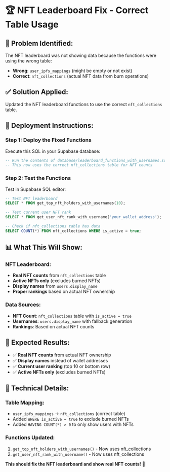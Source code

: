 # 🏆 NFT Leaderboard Fix - Correct Table Usage

## 🚨 **Problem Identified:**
The NFT leaderboard was not showing data because the functions were using the wrong table:
- **Wrong**: `user_ipfs_mappings` (might be empty or not exist)
- **Correct**: `nft_collections` (actual NFT data from burn operations)

## ✅ **Solution Applied:**
Updated the NFT leaderboard functions to use the correct `nft_collections` table.

## 🚀 **Deployment Instructions:**

### **Step 1: Deploy the Fixed Functions**
Execute this SQL in your Supabase database:

```sql
-- Run the contents of database/leaderboard_functions_with_usernames.sql
-- This now uses the correct nft_collections table for NFT counts
```

### **Step 2: Test the Functions**
Test in Supabase SQL editor:

```sql
-- Test NFT leaderboard
SELECT * FROM get_top_nft_holders_with_usernames(10);

-- Test current user NFT rank
SELECT * FROM get_user_nft_rank_with_username('your_wallet_address');

-- Check if nft_collections table has data
SELECT COUNT(*) FROM nft_collections WHERE is_active = true;
```

## 📊 **What This Will Show:**

### **NFT Leaderboard:**
- **Real NFT counts** from `nft_collections` table
- **Active NFTs only** (excludes burned NFTs)
- **Display names** from `users.display_name`
- **Proper rankings** based on actual NFT ownership

### **Data Sources:**
- **NFT Count**: `nft_collections` table with `is_active = true`
- **Usernames**: `users.display_name` with fallback generation
- **Rankings**: Based on actual NFT counts

## 🎯 **Expected Results:**
- ✅ **Real NFT counts** from actual NFT ownership
- ✅ **Display names** instead of wallet addresses
- ✅ **Current user ranking** (top 10 or bottom row)
- ✅ **Active NFTs only** (excludes burned NFTs)

## 🔧 **Technical Details:**

### **Table Mapping:**
- `user_ipfs_mappings` → `nft_collections` (correct table)
- Added `WHERE is_active = true` to exclude burned NFTs
- Added `HAVING COUNT(*) > 0` to only show users with NFTs

### **Functions Updated:**
1. `get_top_nft_holders_with_usernames()` - Now uses nft_collections
2. `get_user_nft_rank_with_username()` - Now uses nft_collections

**This should fix the NFT leaderboard and show real NFT counts!** 🎉
